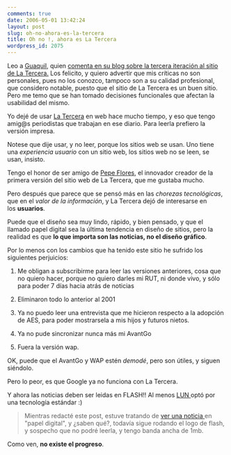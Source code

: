 ```yaml
---
comments: true
date: 2006-05-01 13:42:24
layout: post
slug: oh-no-ahora-es-la-tercera
title: Oh no !, ahora es La Tercera
wordpress_id: 2075
---
```


Leo a [Guaquil](http://web.archive.org/web/20090426080946/http://www.blogmemes.com/comment.php?meme_id=1885), quien [comenta en su blog sobre la tercera iteración al sitio de La Tercera.](http://web.archive.org/web/20090426080946/http://rguaiquil.wordpress.com/2006/04/30/la-tercera-estrena-su-papel-digital/) Los felicito, y quiero advertir que mis críticas no son personales, pues no los conozco, tampoco son a su calidad profesional, que considero notable, puesto que el sitio de La Tercera es un buen sitio. Pero me temo que se han tomado decisiones funcionales que afectan la usabilidad del mismo.

Yo dejé de usar [La Tercera](http://web.archive.org/web/20090426080946/http://www.latercera.cl/) en web hace mucho tiempo, y eso que tengo amig@s periodistas que trabajan en ese diario. Para leerla prefiero la versión impresa.

Notese que dije usar, y no leer, porque los sitios web se usan. Uno tiene una _experiencia usuario_ con un sitio web, los sitios web no se leen, se usan, insisto.

Tengo el honor de ser amigo de [Pepe Flores](http://web.archive.org/web/20090426080946/http://www.levtraru.com/), el innovador creador de la primera versión del sitio web de La Tercera, que me gustaba mucho.

Pero después que parece que se pensó más en las _chorezas tecnológicas_, que en el _valor de la información_, y La Tercera dejó de interesarse en los **usuarios**.

Puede que el diseño sea muy lindo, rápido, y bien pensado, y que el llamado papel digital sea la última tendencia en diseño de sitios, pero la realidad es que **lo que importa son las noticias, no el diseño gráfico**.

Por lo menos con los cambios que ha tenido este sitio he sufrido los siguientes perjuicios:

  1. Me obligan a subscribirme para leer las versiones anteriores, cosa que no quiero hacer, porque no quiero darles mi RUT, ni donde vivo, y sólo para poder 7 días hacia atrás de noticias

	
  2. Eliminaron todo lo anterior al 2001

	
  3. Ya no puedo leer una entrevista que me hicieron respecto a la adopción de AES, para poder mostrarsela a mis hijos y futuros nietos.

	
  4. Ya no pude sincronizar nunca más mi AvantGo

	
  5. Fuera la versión wap.


OK, puede que el AvantGo y WAP estén _demodé_, pero son útiles, y siguen siéndolo.

Pero lo peor, es que Google ya no funciona con La Tercera.

Y ahora las noticias deben ser leidas en FLASH!! Al menos [LUN ](http://web.archive.org/web/20090426080946/http://www.lun.com/)optó por una tecnología estándar :)


> Mientras redacté este post, estuve tratando de [ver una noticia ](http://web.archive.org/web/20090426080946/http://latercera.codisa.cl/ltrep/edicionparam.html?20060430,32,8)en "papel digital", y ¿saben qué?, todavía sigue rodando el logo de flash, y sospecho que no podré leerla, y tengo banda ancha de 1mb.


Como ven, **no existe el progreso**.


